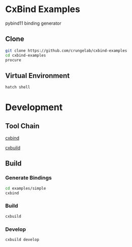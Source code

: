 # CxBind Examples

pybind11 binding generator


## Clone
```bash
git clone https://github.com/crungelab/cxbind-examples
cd cxbind-examples
procure
```

## Virtual Environment
```bash
hatch shell
```

# Development

## Tool Chain

[cxbind](https://github.com/crungelab/cxbind)

[cxbuild](https://github.com/crungelab/cxbuild)

## Build

### Generate Bindings
```bash
cd examples/simple
cxbind
```

### Build
```bash
cxbuild
```

### Develop
```bash
cxbuild develop
```